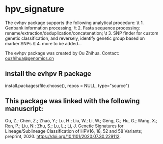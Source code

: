 # hpv_signature
The evhpv package supports the following analytical procedure:
  \t  1. Genbank information processing;
  \t  2. Fasta sequence processing: rename/extraction/deduplication/concatenation;
  \t  3. SNP finder for custom genetic classification, and reversely, identify genetic group based on marker SNPs
  \t  4. more to be added...

The evhpv package was created by Ou Zhihua. Contact: ouzhihua@genomics.cn


## install the evhpv R package
install.packages(file.choose(), repos = NULL, type="source")

## This package was linked with the following manuscript:
Ou, Z.; Chen, Z.; Zhao, Y.; Lu, H.; Liu, W.; Li, W.; Geng, C.; Hu, G.; Wang, X.; Ren, P.; Liu, N.; Zhu, S.; Lu, L.; Li, J. Genetic Signatures for Lineage/Sublineage Classification of HPV16, 18, 52 and 58 Variants; preprint, 2020. https://doi.org/10.1101/2020.07.30.229112.
